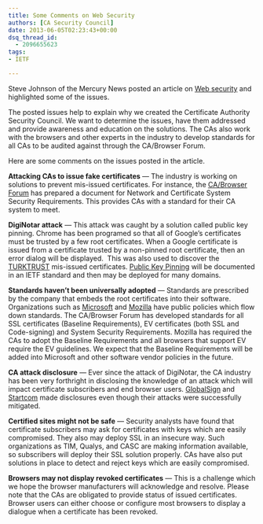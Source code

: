 ```yaml
---
title: Some Comments on Web Security
authors: [CA Security Council]
date: 2013-06-05T02:23:43+00:00
dsq_thread_id:
  - 2096655623
tags:
- IETF

---
```

Steve Johnson of the Mercury News posted an article on [Web security](http://www.mercurynews.com/business/ci_23271677/web-security-inside-secret-symantec-building-that-keeps) and highlighted some of the issues.

The posted issues help to explain why we created the Certificate Authority Security Council. We want to determine the issues, have them addressed and provide awareness and education on the solutions. The CAs also work with the browsers and other experts in the industry to develop standards for all CAs to be audited against through the CA/Browser Forum.

Here are some comments on the issues posted in the article.

**Attacking CAs to issue fake certificates** &mdash; The industry is working on solutions to prevent mis-issued certificates. For instance, the [CA/Browser Forum](https://www.cabforum.org/documents.html) has prepared a document for Network and Certificate System Security Requirements. This provides CAs with a standard for their CA system to meet.

**DigiNotar attack** &mdash; This attack was caught by a solution called public key pinning. Chrome has been programed so that all of Google&rsquo;s certificates must be trusted by a few root certificates. When a Google certificate is issued from a certificate trusted by a non-pinned root certificate, then an error dialog will be displayed. &nbsp;This was also used to discover the [TURKTRUST](http://turktrust.com.tr/en/kamuoyu-aciklamasi-en.html) mis-issued certificates. [Public Key Pinning](https://tools.ietf.org/html/draft-ietf-websec-key-pinning) will be documented in an IETF standard and then may be deployed for many domains.

**Standards haven&rsquo;t been universally adopted** &mdash; Standards are prescribed by the company that embeds the root certificates into their software. Organizations such as [Microsoft](https://social.technet.microsoft.com/wiki/contents/articles/3281.introduction-to-the-microsoft-root-certificate-program.aspx) and [Mozilla](https://www.mozilla.org/projects/security/certs/policy/) have public policies which flow down standards. The CA/Browser Forum has developed standards for all SSL certificates (Baseline Requirements), EV certificates (both SSL and Code-signing) and System Security Requirements. Mozilla has required the CAs to adopt the Baseline Requirements and all browsers that support EV require the EV guidelines. We expect that the Baseline Requirements will be added into Microsoft and other software vendor policies in the future.

**CA attack disclosure** &mdash; Ever since the attack of DigiNotar, the CA industry has been very forthright in disclosing the knowledge of an attack which will impact certificate subscribers and end browser users. [GlobalSign](https://www.globalsign.com/company/press/090611-security-response.html) and [Startcom](http://www.h-online.com/security/news/item/Attack-on-Israeli-Certificate-Authority-1264008.html) made disclosures even though their attacks were successfully mitigated.

**Certified sites might not be safe** &mdash; Security analysts have found that certificate subscribers may ask for certificates with keys which are easily compromised. They also may deploy SSL in an insecure way. Such organizations as TIM, Qualys, and CASC are making information available, so subscribers will deploy their SSL solution properly. CAs have also put solutions in place to detect and reject keys which are easily compromised.

**Browsers may not display revoked certificates** &mdash; This is a challenge which we hope the browser manufacturers will acknowledge and resolve. Please note that the CAs are obligated to provide status of issued certificates. Browser users can either choose or configure most browsers to display a dialogue when a certificate has been revoked.